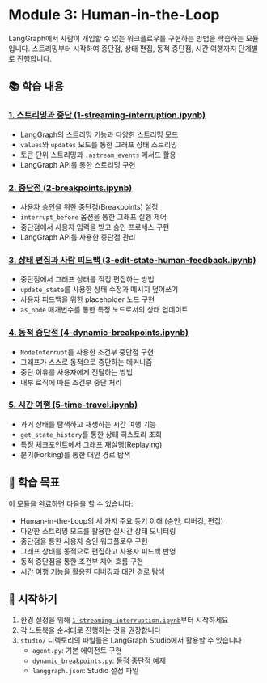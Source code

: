 # Module 3: Human-in-the-Loop

LangGraph에서 사람이 개입할 수 있는 워크플로우를 구현하는 방법을 학습하는 모듈입니다. 스트리밍부터 시작하여 중단점, 상태 편집, 동적 중단점, 시간 여행까지 단계별로 진행합니다.

## 📚 학습 내용

### [1. 스트리밍과 중단 (1-streaming-interruption.ipynb)](1-streaming-interruption.ipynb)
- LangGraph의 스트리밍 기능과 다양한 스트리밍 모드
- `values`와 `updates` 모드를 통한 그래프 상태 스트리밍
- 토큰 단위 스트리밍과 `.astream_events` 메서드 활용
- LangGraph API를 통한 스트리밍 구현

### [2. 중단점 (2-breakpoints.ipynb)](2-breakpoints.ipynb)
- 사용자 승인을 위한 중단점(Breakpoints) 설정
- `interrupt_before` 옵션을 통한 그래프 실행 제어
- 중단점에서 사용자 입력을 받고 승인 프로세스 구현
- LangGraph API를 사용한 중단점 관리

### [3. 상태 편집과 사람 피드백 (3-edit-state-human-feedback.ipynb)](3-edit-state-human-feedback.ipynb)
- 중단점에서 그래프 상태를 직접 편집하는 방법
- `update_state`를 사용한 상태 수정과 메시지 덮어쓰기
- 사용자 피드백을 위한 placeholder 노드 구현
- `as_node` 매개변수를 통한 특정 노드로서의 상태 업데이트

### [4. 동적 중단점 (4-dynamic-breakpoints.ipynb)](4-dynamic-breakpoints.ipynb)
- `NodeInterrupt`를 사용한 조건부 중단점 구현
- 그래프가 스스로 동적으로 중단하는 메커니즘
- 중단 이유를 사용자에게 전달하는 방법
- 내부 로직에 따른 조건부 중단 처리

### [5. 시간 여행 (5-time-travel.ipynb)](5-time-travel.ipynb)
- 과거 상태를 탐색하고 재생하는 시간 여행 기능
- `get_state_history`를 통한 상태 히스토리 조회
- 특정 체크포인트에서 그래프 재실행(Replaying)
- 분기(Forking)를 통한 대안 경로 탐색

## 🎯 학습 목표

이 모듈을 완료하면 다음을 할 수 있습니다:
- Human-in-the-Loop의 세 가지 주요 동기 이해 (승인, 디버깅, 편집)
- 다양한 스트리밍 모드를 활용한 실시간 상태 모니터링
- 중단점을 통한 사용자 승인 워크플로우 구현
- 그래프 상태를 동적으로 편집하고 사용자 피드백 반영
- 동적 중단점을 통한 조건부 제어 흐름 구현
- 시간 여행 기능을 활용한 디버깅과 대안 경로 탐색

## 🚀 시작하기

1. 환경 설정을 위해 [`1-streaming-interruption.ipynb`](1-streaming-interruption.ipynb)부터 시작하세요
2. 각 노트북을 순서대로 진행하는 것을 권장합니다
3. `studio/` 디렉토리의 파일들은 LangGraph Studio에서 활용할 수 있습니다
   - `agent.py`: 기본 에이전트 구현
   - `dynamic_breakpoints.py`: 동적 중단점 예제
   - `langgraph.json`: Studio 설정 파일